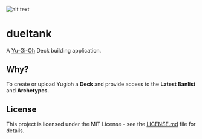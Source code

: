 ![alt text](https://fablecode.visualstudio.com/_apis/public/build/definitions/5e161f07-a46a-4666-8db7-13a264516d97/5/badge?maxAge=0 "Visual studio team services build status") 

# dueltank
A [Yu-Gi-Oh](http://www.yugioh-card.com/en/) Deck building application.

## Why?
To create or upload Yugioh a **Deck** and provide access to the **Latest Banlist** and **Archetypes**.

## License
This project is licensed under the MIT License - see the [LICENSE.md](LICENSE) file for details.

